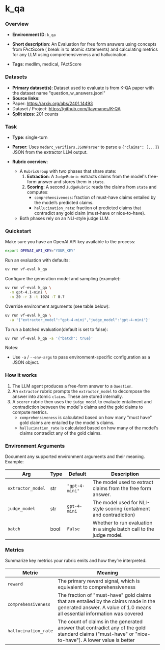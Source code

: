 # k_qa

### Overview
- **Environment ID**: `k_qa`
- **Short description**: An Evaluation for free form answers using concepts from FActScore ( break in to atomic statements) and calculating metrics for any LLM using comprehensiveness and hallucination.

- **Tags**: medllm, medical, FActScore 

### Datasets
- **Primary dataset(s)**: Dataset used to evaluate is from K-QA paper with the dataset name "question_w_answers.jsonl"
- **Source links**: 
 - Paper: https://arxiv.org/abs/2401.14493
 - Dataset / Project: https://github.com/Itaymanes/K-QA
- **Split sizes**: 201 counts

### Task
- **Type**: single-turn
- **Parser**: Uses `medarc_verifiers.JSONParser` to parse a `{"claims": [...]}` JSON from the extractor LLM output.

- **Rubric overview**:
  - A `RubricGroup` with two phases that share state:
    1.  **Extraction**: A `JudgeRubric` extracts claims from the model's free-form answer and stores them in `state`.
    2.  **Scoring**: A second `JudgeRubric` reads the claims from `state` and computes:
        - `comprehensiveness`: fraction of must-have claims entailed by the model’s predicted claims.
        - `hallucination_rate`: fraction of predicted claims that contradict any gold claim (must-have or nice-to-have).
  - Both phases rely on an NLI-style judge LLM.

### Quickstart

Make sure you have an OpenAI API key available to the process:
```bash
export OPENAI_API_KEY="YOUR_KEY"
```

Run an evaluation with defaults:
```bash
uv run vf-eval k_qa
```

Configure the generation model and sampling (example):
```bash
uv run vf-eval k_qa \
  -m gpt-4.1-mini \
  -n 20 -r 3 -t 1024 -T 0.7
```

Override environment arguments (see table below):
```bash
uv run vf-eval k_qa \
  -a '{"extractor_model":"gpt-4-mini","judge_model":"gpt-4-mini"}'
```

To run a batched evaluation(default is set to false):
```bash
uv run vf-eval k_qa -a '{"batch": true}'
```

Notes:
- Use `-a` / `--env-args` to pass environment-specific configuration as a JSON object.

### How it works 
1. The LLM agent produces a free-form answer to a `Question`.
2. An `extractor` rubric prompts the `extractor_model` to decompose the answer into atomic `claims`. These are stored internally.
3. A `scorer` rubric then uses the `judge_model` to evaluate entailment and contradiction between the model's claims and the gold claims to compute metrics.
   - `comprehensiveness` is calculated based on how many "must have" gold claims are entailed by the model's claims.
   - `hallucination_rate` is calculated based on how many of the model's claims contradict any of the gold claims.



### Environment Arguments
Document any supported environment arguments and their meaning. Example:

| Arg | Type | Default | Description |
| --- | ---- | ------- | ----------- |
| `extractor_model` | str | `"gpt-4-mini"` | The model used to extract claims from the free form answer. |
| `judge_model` | str | `gpt-4-mini` | The model used for NLI-style scoring (entailment and contradiction) |
| `batch` | bool | `False` | Whether to run evaluation in a single batch call to the judge model. |

### Metrics
Summarize key metrics your rubric emits and how they’re interpreted.

| Metric | Meaning |
| ------ | ------- |
| `reward` | The primary reward signal, which is equivalent to comprehensiveness |
| `comprehensiveness` | The fraction of "must-have" gold claims that are entailed by the claims made in the generated answer. A value of 1.0 means all essential information was covered |
| `hallucination_rate` | The count of claims in the generated answer that contradict any of the gold standard claims ("must-have" or "nice-to-have"). A lower value is better|

